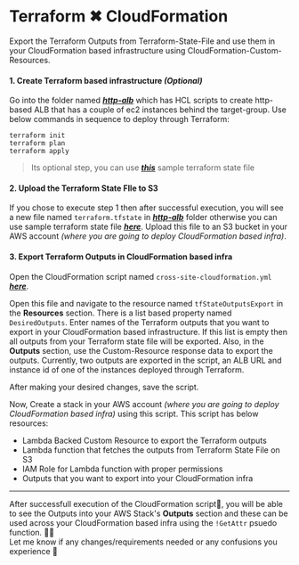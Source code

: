 # Terraform ✖ CloudFormation

Export the Terraform Outputs from Terraform-State-File and use them in your CloudFormation based infrastructure using CloudFormation-Custom-Resources.

#### 1. Create Terraform based infrastructure _(Optional)_
Go into the folder named [_**http-alb**_](https://github.com/afraz-khan/cloud-task/tree/main/http-alb) which has HCL scripts to create http-based ALB that has a couple of ec2 instances behind the target-group.
Use below commands in sequence to deploy through Terraform:  
```
terraform init
terraform plan
terraform apply
```  
> Its optional step, you can use [_**this**_](https://github.com/afraz-khan/cloud-task/blob/main/terraform.tfstate) sample terraform state file 

#### 2. Upload the Terraform State FIle to S3
   If you chose to execute step 1 then after successful execution, you will see a new file named `terraform.tfstate` in [_**http-alb**_](https://github.com/afraz-khan/cloud-task/tree/main/http-alb) folder otherwise you can use sample terraform state file [_**here**_](https://github.com/afraz-khan/cloud-task/blob/main/terraform.tfstate). 
   Upload this file to an S3 bucket in your AWS account _(where you are going to deploy CloudFormation based infra)_.

#### 3. Export Terraform Outputs in CloudFormation based infra
Open the CloudFormation script named `cross-site-cloudformation.yml` [_**here**_](https://github.com/afraz-khan/cloud-task/blob/main/cross-site-cloudformation.yml). 

Open this file and navigate to the resource named `tfStateOutputsExport` in the **Resources** section. There is a list based property named `DesiredOutputs`. Enter names of the Terraform outputs that you want to export in your CloudFormation based infrastructure. If this list is empty then all outputs from your Terraform state file will be exported.
Also, in the **Outputs** section, use the Custom-Resource response data to export the outputs. Currently, two outputs are exported in the script, an ALB URL and instance id of one of the instances deployed through Terraform.

After making your desired changes, save the script.

Now, Create a stack in your AWS account _(where you are going to deploy CloudFormation based infra)_ using this script. This script has below resources:
- Lambda Backed Custom Resource to export the Terraform outputs
- Lambda function that fetches the outputs from Terraform State File on S3
- IAM Role for Lambda function with proper permissions
- Outputs that you want to export into your CloudFormation infra

---
After successfull execution of the CloudFormation script🚀, you will be able to see the Outputs into your AWS Stack's **Outputs** section and these can be used across your CloudFormation based infra using the `!GetAttr` psuedo function. 🎊🎊  
Let me know if any changes/requirements needed or any confusions you experience 🙂 
